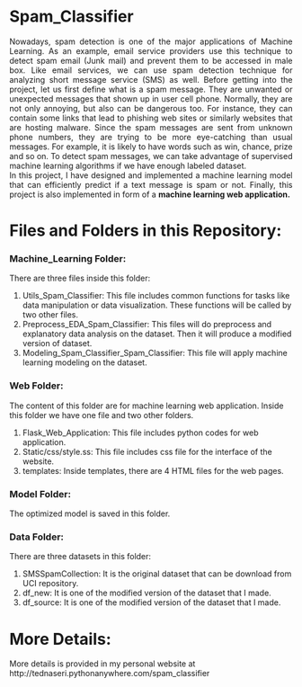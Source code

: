 # Spam_Classifier
<p align="justify">Nowadays, spam detection is one of the major applications of Machine Learning. As an example, email service providers use this technique to detect spam email (Junk mail) and prevent them to be accessed in male box. Like email services, we can use spam detection technique for analyzing short message service (SMS) as well. Before getting into the project, let us first define what is a spam message. They are unwanted or unexpected messages that shown up in user cell phone. Normally, they are not only annoying, but also can be dangerous too. For instance, they can contain some links that lead to phishing web sites or similarly websites that are hosting malware. Since the spam messages are sent from unknown phone numbers, they are trying to be more eye-catching than usual messages. For example, it is likely to have words such as win, chance, prize and so on. To detect spam messages, we can take advantage of supervised machine learning algorithms if we have enough labeled dataset. <br>
In this project, I have designed and implemented a machine learning model that can efficiently predict if a text message is spam or not. Finally, this project is also implemented in form of a <strong>machine learning web application.</strong></p>

# Files and Folders in this Repository:
### Machine_Learning Folder:
There are three files inside this folder:
1) Utils_Spam_Classifier: This file includes common functions for tasks like data manipulation or data visualization. These functions will be called by two other files.
2) Preprocess_EDA_Spam_Classifier: This files will do preprocess and explanatory data analysis on the dataset. Then it will produce a modified version of dataset.
3) Modeling_Spam_Classifier_Spam_Classifier: This file will apply machine learning modeling on the dataset.

### Web Folder:
The content of this folder are for machine learning web application. Inside this folder we have one file and two other folders. 
1) Flask_Web_Application: This file includes python codes for web application. 
2) Static/css/style.ss: This file includes css file for the interface of the website.
3) templates: Inside templates, there are 4 HTML files for the web pages.

### Model Folder:
The optimized model is saved in this folder.

### Data Folder:
There are three datasets in this folder:
1) SMSSpamCollection: It is the original dataset that can be download from UCI repository.
2) df_new: It is one of the modified version of the dataset that I made.
3) df_source: It is one of the modified version of the dataset that I made.

# More Details:
<p>More details is provided in my personal website at http://tednaseri.pythonanywhere.com/spam_classifier</p>
